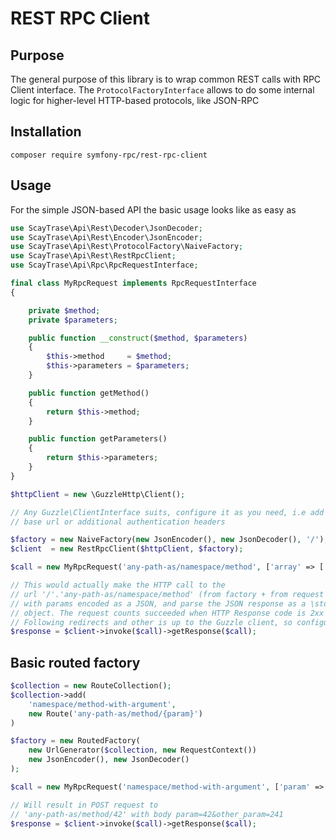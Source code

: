 # REST RPC Client

## Purpose

The general purpose of this library is to wrap common REST calls with RPC
Client interface. The `ProtocolFactoryInterface` allows to do some internal
logic for higher-level HTTP-based protocols, like JSON-RPC
 
## Installation

`composer require symfony-rpc/rest-rpc-client`

## Usage

For the simple JSON-based API the basic usage looks like as easy as

```php
use ScayTrase\Api\Rest\Decoder\JsonDecoder;
use ScayTrase\Api\Rest\Encoder\JsonEncoder;
use ScayTrase\Api\Rest\ProtocolFactory\NaiveFactory;
use ScayTrase\Api\Rest\RestRpcClient;
use ScayTrase\Api\Rpc\RpcRequestInterface;

final class MyRpcRequest implements RpcRequestInterface
{

    private $method;
    private $parameters;

    public function __construct($method, $parameters)
    {
        $this->method     = $method;
        $this->parameters = $parameters;
    }

    public function getMethod()
    {
        return $this->method;
    }

    public function getParameters()
    {
        return $this->parameters;
    }
}

$httpClient = new \GuzzleHttp\Client();

// Any Guzzle\ClientInterface suits, configure it as you need, i.e add
// base url or additional authentication headers

$factory = new NaiveFactory(new JsonEncoder(), new JsonDecoder(), '/');
$client  = new RestRpcClient($httpClient, $factory);

$call = new MyRpcRequest('any-path-as/namespace/method', ['array' => ['of', 'params']]);

// This would actually make the HTTP call to the
// url '/'.'any-path-as/namespace/method' (from factory + from request method)
// with params encoded as a JSON, and parse the JSON response as a \stdClass
// object. The request counts succeeded when HTTP Response code is 2xx
// Following redirects and other is up to the Guzzle client, so configure it properly
$response = $client->invoke($call)->getResponse($call);
```


## Basic routed factory

```php
$collection = new RouteCollection();
$collection->add(
    'namespace/method-with-argument',
    new Route('any-path-as/method/{param}')
)

$factory = new RoutedFactory(
    new UrlGenerator($collection, new RequestContext())
    new JsonEncoder(), new JsonDecoder()
);

$call = new MyRpcRequest('namespace/method-with-argument', ['param' => 42, 'other_param' => 241 ]);

// Will result in POST request to
// 'any-path-as/method/42' with body param=42&other_param=241
$response = $client->invoke($call)->getResponse($call);
```
